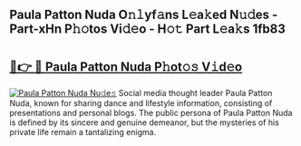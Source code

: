 ## Paula Patton Nuda O𝚗𝚕yf𝚊ns L𝚎a𝚔ed N𝚞𝚍es - Part-xHn P𝚑𝚘tos Vi𝚍𝚎o - H𝚘𝚝 Part L𝚎a𝚔s 1fb83

# <h2><a href="http://kfdpve.oniu.top/?m=Paula+Patton+Nuda">🔗👉 🔴 Paula Patton Nuda P𝚑ot𝚘𝚜 V𝚒d𝚎o</a></h2>

[![Paula Patton Nuda Nu𝚍e𝚜](https://i.imgur.com/0qMVB7G.gif)](http://kfdpve.oniu.top/?m=Paula+Patton+Nuda)
Social media thought leader Paula Patton Nuda, known for sharing dance and lifestyle information, consisting of presentations and personal blogs. The public persona of Paula Patton Nuda is defined by its sincere and genuine demeanor, but the mysteries of his private life remain a tantalizing enigma.  
